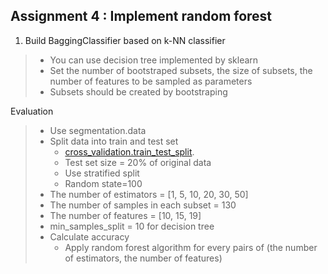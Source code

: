 ## Assignment 4 : Implement random forest

1. Build BaggingClassifier based on k-NN classifier

  >- You can use decision tree implemented by sklearn
  >- Set the number of bootstraped subsets, the size of subsets, the number of features to be sampled as parameters
  >  - Subsets should be created by bootstraping

Evaluation

  >- Use segmentation.data
  >- Split data into train and test set
  >    - [cross_validation.train_test_split](http://scikit-learn.org/stable/modules/cross_validation.html).
  >    - Test set size = 20% of original data
  >    - Use stratified split
  >    - Random state=100
  >- The number of estimators = [1, 5, 10, 20, 30, 50]
  >- The number of samples in each subset = 130
  >- The number of features = [10, 15, 19]
  >- min_samples_split = 10 for decision tree
  >- Calculate accuracy
  >    - Apply random forest algorithm for every pairs of (the number of estimators, the number of features)